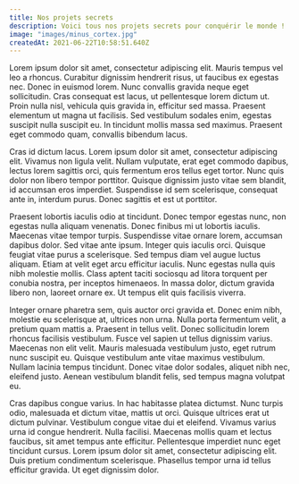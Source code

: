 ```yaml
---
title: Nos projets secrets
description: Voici tous nos projets secrets pour conquérir le monde !
image: "images/minus_cortex.jpg"
createdAt: 2021-06-22T10:58:51.640Z
---
```

Lorem ipsum dolor sit amet, consectetur adipiscing elit. Mauris tempus vel leo a rhoncus. Curabitur dignissim hendrerit risus, ut faucibus ex egestas nec. Donec in euismod lorem. Nunc convallis gravida neque eget sollicitudin. Cras consequat est lacus, ut pellentesque lorem dictum ut. Proin nulla nisl, vehicula quis gravida in, efficitur sed massa. Praesent elementum ut magna ut facilisis. Sed vestibulum sodales enim, egestas suscipit nulla suscipit eu. In tincidunt mollis massa sed maximus. Praesent eget commodo quam, convallis bibendum lacus.

Cras id dictum lacus. Lorem ipsum dolor sit amet, consectetur adipiscing elit. Vivamus non ligula velit. Nullam vulputate, erat eget commodo dapibus, lectus lorem sagittis orci, quis fermentum eros tellus eget tortor. Nunc quis dolor non libero tempor porttitor. Quisque dignissim justo vitae sem blandit, id accumsan eros imperdiet. Suspendisse id sem scelerisque, consequat ante in, interdum purus. Donec sagittis et est ut porttitor.

Praesent lobortis iaculis odio at tincidunt. Donec tempor egestas nunc, non egestas nulla aliquam venenatis. Donec finibus mi ut lobortis iaculis. Maecenas vitae tempor turpis. Suspendisse vitae ornare lorem, accumsan dapibus dolor. Sed vitae ante ipsum. Integer quis iaculis orci. Quisque feugiat vitae purus a scelerisque. Sed tempus diam vel augue luctus aliquam. Etiam at velit eget arcu efficitur iaculis. Nunc egestas nulla quis nibh molestie mollis. Class aptent taciti sociosqu ad litora torquent per conubia nostra, per inceptos himenaeos. In massa dolor, dictum gravida libero non, laoreet ornare ex. Ut tempus elit quis facilisis viverra.

Integer ornare pharetra sem, quis auctor orci gravida et. Donec enim nibh, molestie eu scelerisque at, ultrices non urna. Nulla porta fermentum velit, a pretium quam mattis a. Praesent in tellus velit. Donec sollicitudin lorem rhoncus facilisis vestibulum. Fusce vel sapien ut tellus dignissim varius. Maecenas non elit velit. Mauris malesuada vestibulum justo, eget rutrum nunc suscipit eu. Quisque vestibulum ante vitae maximus vestibulum. Nullam lacinia tempus tincidunt. Donec vitae dolor sodales, aliquet nibh nec, eleifend justo. Aenean vestibulum blandit felis, sed tempus magna volutpat eu.

Cras dapibus congue varius. In hac habitasse platea dictumst. Nunc turpis odio, malesuada et dictum vitae, mattis ut orci. Quisque ultrices erat ut dictum pulvinar. Vestibulum congue vitae dui et eleifend. Vivamus varius urna id congue hendrerit. Nulla facilisi. Maecenas mollis quam et lectus faucibus, sit amet tempus ante efficitur. Pellentesque imperdiet nunc eget tincidunt cursus. Lorem ipsum dolor sit amet, consectetur adipiscing elit. Duis pretium condimentum scelerisque. Phasellus tempor urna id tellus efficitur gravida. Ut eget dignissim dolor.
